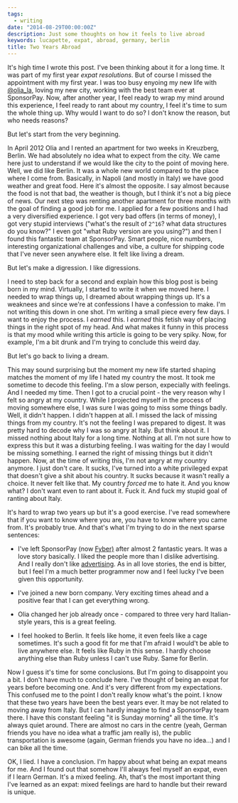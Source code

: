 ```yaml
---
tags:
  - writing
date: "2014-08-29T00:00:00Z"
description: Just some thoughts on how it feels to live abroad
keywords: lucapette, expat, abroad, germany, berlin
title: Two Years Abroad
---
```


It's high time I wrote this post. I've been thinking about it for a long time.
It was part of my first year _expat resolutions_. But of course I missed the
appointment with my first year. I was too busy enyoing my new life with
[@olia_la](http://twitter.com/olia_la), loving my new city, working with the
best team ever at SponsorPay. Now, after another year, I feel ready to wrap
my mind around this experience, I feel ready to rant about my country, I feel
it's time to sum the whole thing up. Why would I want to do so? I don't know
the reason, but who needs reasons?

But let's start from the very beginning.

In April 2012 Olia and I rented an apartment for two weeks in Kreuzberg,
Berlin. We had absolutely no idea what to expect from the city. We came here
just to understand if we would like the city to the point of moving here.
Well, we did like Berlin. It was a whole new world compared to the place where
I come from. Basically, in Napoli (and mostly in Italy) we have good weather
and great food. Here it's almost the opposite. I say almost because the food
is not that bad, the weather is though, but I think it's not a big piece of
news. Our next step was renting another apartment for three months with the
goal of finding a good job for me. I applied for a few positions and I had a
very diversified experience. I got very bad offers (in terms of money), I got
very stupid interviews ("what's the result of `2^16`? what data structures do
you know?" I even got "what Ruby version are you using?") and then I found
this fantastic team at SponsorPay. Smart people, nice numbers, interesting
organizational challenges and vibe, a culture for shipping code that I've
never seen anywhere else. It felt like living a dream.

But let's make a digression. I like digressions.

I need to step back for a second and explain how this blog post is being born
in my mind. Virtually, I started to write it when we moved here. I needed to
wrap things up, I dreamed about wrapping things up. It's a weaknees and since
we're at confessions I have a confession to make. I'm not writing
this down in one shot. I'm writing a small piece every few days. I want to
enjoy the process. I _earned_ this. I _earned_ this fetish way of placing
things in the right spot of my head. And what makes it funny in this process
is that my mood while writing this article is going to be very spiky. Now, for
example, I'm a bit drunk and I'm trying to conclude this weird day.

But let's go back to living a dream.

This may sound surprising but the moment my new life started shaping matches
the moment of my life I hated my country the most. It took me sometime to
decode this feeling. I'm a slow person, expecially with feelings. And I
needed my time. Then I got to a crucial point - the very reason why I felt
so angry at my country. While I projected myself in the process of moving
somewhere else, I was sure I was going to miss some things badly. Well, it
didn't happen. I didn't happen at all. I missed the lack of missing things
from my country. It's not the feeling I was prepared to digest. It was pretty
hard to decode why I was so angry at Italy. But think about it. I missed
nothing about Italy for a long time. Nothing at all. I'm not sure how to
express this but it was a disturbing feeling. I was waiting for the day I
would be missing something. I earned the right of missing things but it didn't
happen. Now, at the time of writing this, I'm not angry at my country
anymore. I just don't care. It sucks, I've turned into a white privileged
expat that doesn't give a shit about his country. It sucks because it wasn't
really a choice. It never felt like that. My country _forced_ me to hate
it. And you know what? I don't want even to rant about it. Fuck it. And fuck
my stupid goal of ranting about Italy.

It's hard to wrap two years up but it's a good exercise. I've read somewhere
that if you want to know where you are, you have to know where you came from.
It's probably true. And that's what I'm trying to do in the next sparse
sentences:

- I've left SponsorPay (now [Fyber)](http://fyber.com) after almost 2
  fantastic years. It was a love story basically. I liked the people more than
  I dislike advertising. And I really don't like
  [advertising](https://www.youtube.com/watch?v=E_F5GxCwizc). As in all love
  stories, the end is bitter, but I feel I'm a much better programmer now and
  I feel lucky I've been given this opportunity.

- I've joined a new born company. Very exciting times ahead and a positive
  fear that I can get everything wrong.

- Olia changed her job already once - compared to three very hard
  Italian-style years, this is a great feeling.

- I feel hooked to Berlin. It feels like home, it even feels like a cage
  sometimes. It's such a good fit for me that I'm afraid I would't be able to
  live anywhere else. It feels like Ruby in this sense. I hardly choose
  anything else than Ruby unless I can't use Ruby. Same for Berlin.

Now I guess it's time for some conclusions. But I'm going to disappoint you a
bit. I don't have much to conclude here. I've thought of being an expat for
years before becoming one. And it's very different from my expectations. This
confused me to the point I don't really know what's the point. I know that
these two years have been the best years ever. It may be not related to moving
away from Italy. But I can hardly imagine to find a SponsorPay team there. I
have this constant feeling "it is Sunday morning" all the time. It's always
quiet around. There are almost no cars in the centre (yeah, German friends you
have no idea what a traffic jam really is), the public transportation is
awesome (again, German friends you have no idea...) and I can bike all the
time.

OK, I lied. I have a conclusion. I'm happy about what being an expat means for
me. And I found out that somehow I'll always feel myself an expat, even if I learn
German. It's a mixed feeling. Ah, that's the most important thing I've learned
as an expat: mixed feelings are hard to handle but their reward is unique.
